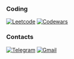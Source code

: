 ### Coding

[![Leetcode](https://img.shields.io/badge/LeetCode-FFA116.svg?style=for-the-badge&logo=LeetCode&logoColor=white)](https://leetcode.com/Koichi-Hub/)
[![Codewars](https://img.shields.io/badge/Codewars-B1361E.svg?style=for-the-badge&logo=Codewars&logoColor=white)](https://www.codewars.com/users/KoichiHub)

### Contacts

[![Telegram](https://img.shields.io/badge/Telegram-26A5E4.svg?style=for-the-badge&logo=Telegram&logoColor=white)](https://t.me/Koichi_hub)
[![Gmail](https://img.shields.io/badge/Gmail-EA4335.svg?style=for-the-badge&logo=Gmail&logoColor=white)](mailto:gogotimur2020@gmail.com)
